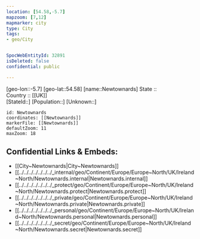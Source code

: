 ```yaml
---
location: [54.58,-5.7] 
mapzoom: [7,12] 
mapmarker: city 
type: City
tags:
- geo/City


SpocWebEntityId: 32891
isDeleted: false
confidential: public

---
```

[geo-lon::-5.7] 
[geo-lat::54.58] 
[name::Newtownards] 
State ::  
Country :: [[UK]]  
[StateId::] 
[Population::] 
[Unknown::] 


```leaflet
id: Newtownards
coordinates: [[Newtownards]] 
markerFile: [[Newtownards]] 
defaultZoom: 11 
maxZoom: 18
```


## Confidential Links & Embeds: 
- [[City~Newtownards|City~Newtownards]] 
- [[../../../../../../../_internal/geo/Continent/Europe/Europe~North/UK/Ireland~North/Newtownards.internal|Newtownards.internal]] 
- [[../../../../../../../_protect/geo/Continent/Europe/Europe~North/UK/Ireland~North/Newtownards.protect|Newtownards.protect]] 
- [[../../../../../../../_private/geo/Continent/Europe/Europe~North/UK/Ireland~North/Newtownards.private|Newtownards.private]] 
- [[../../../../../../../_personal/geo/Continent/Europe/Europe~North/UK/Ireland~North/Newtownards.personal|Newtownards.personal]] 
- [[../../../../../../../_secret/geo/Continent/Europe/Europe~North/UK/Ireland~North/Newtownards.secret|Newtownards.secret]] 
